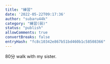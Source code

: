 ```yaml
---
title: "練習"
date: '2022-05-22T09:17:36'
author: "subaru44k"
category: "練習(弱)"
status: "publish"
allowComments: true
convertBreaks: false
entryHash: "fc8c10342e867b51bd460b1c58508366"
---
```

80分 walk with my sister.
